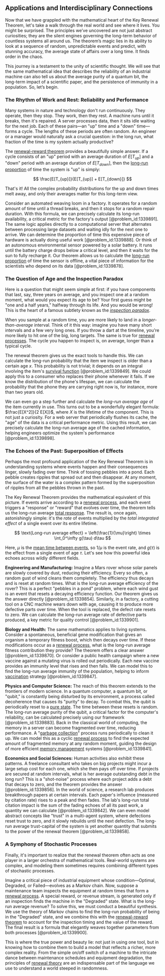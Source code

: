 ## Applications and Interdisciplinary Connections

Now that we have grappled with the mathematical heart of the Key Renewal Theorem, let's take a walk through the real world and see where it lives. You might be surprised. The principles we’ve uncovered are not just abstract curiosities; they are the silent engines governing the long-term behavior of countless systems all around us. The theorem’s magic lies in its ability to look at a sequence of random, unpredictable events and predict, with stunning accuracy, the average state of affairs over a long time. It finds order in the chaos.

This journey is a testament to the unity of scientific thought. We will see that the same mathematical idea that describes the reliability of an industrial machine can also tell us about the average purity of a quantum bit, the long-term impact of a scientific paper, and the persistence of immunity in a population. So, let’s begin.

### The Rhythm of Work and Rest: Reliability and Performance

Many systems in nature and technology don't run continuously. They operate, then they stop. They work, then they rest. A machine runs until it breaks, then it's repaired. A server processes data, then it sits idle waiting for the next job. Each of these pairs—an "up" time and a "down" time—forms a cycle. The lengths of these periods are often random. An engineer or a manager would naturally ask a crucial question: in the long run, what fraction of the time is my system actually productive?

The [renewal-reward theorem](@article_id:261732) provides a beautifully simple answer. If a cycle consists of an "up" period with an average duration of $E[T_{up}]$ and a "down" period with an average duration of $E[T_{down}]$, then the [long-run proportion](@article_id:276082) of time the system is "up" is simply:

$$ \frac{E[T_{up}]}{E[T_{up}] + E[T_{down}]} $$

That's it! All the complex probability distributions for the up and down times melt away, and only their averages matter for this long-term view.

Consider an automated weaving loom in a factory. It operates for a random amount of time until a thread breaks, and then it stops for a random repair duration. With this formula, we can precisely calculate its long-run availability, a critical metric for the factory's output [@problem_id:1339891]. The same logic applies directly to a computational server that alternates between processing large datasets and waiting idly for the next one to arrive. We can determine the proportion of time this expensive piece of hardware is actually doing useful work [@problem_id:1339888]. Or think of an autonomous environmental sensor powered by a solar battery. It runs until the battery charge drops below a critical level, and then it waits for the sun to fully recharge it. Our theorem allows us to calculate the [long-run proportion](@article_id:276082) of time the sensor is offline, a vital piece of information for the scientists who depend on its data [@problem_id:1339878].

### The Question of Age and the Inspection Paradox

Here is a question that might seem simple at first: if you have components that last, say, three years on average, and you inspect one at a random moment, what would you expect its age to be? Your first guess might be "one and a half years," halfway through its life. And you would be wrong! This is the heart of a famous subtlety known as the *[inspection paradox](@article_id:275216)*.

When you sample at a random time, you are more likely to land in a *longer-than-average* interval. Think of it this way: imagine you have many short intervals and a few very long ones. If you throw a dart at the timeline, you're more likely to hit one of the big, long targets. The same is true for [renewal processes](@article_id:273079). The cycle you happen to inspect is, on average, longer than a typical cycle.

The renewal theorem gives us the exact tools to handle this. We can calculate the long-run probability that the item we inspect is older than a certain age $x$. This probability is not trivial; it depends on an integral involving the item's [survival function](@article_id:266889) [@problem_id:1339849]. We could apply this to a consumer who replaces their phone whenever it fails. If we know the distribution of the phone's lifespan, we can calculate the probability that the phone they are carrying right now is, for instance, more than two years old.

We can even go a step further and calculate the *long-run average age* of the item currently in use. This turns out to be a wonderfully elegant formula: $\frac{E[X^2]}{2 E[X]}$, where $X$ is the lifetime of the component. This is not just a curiosity. For a web server that periodically flushes its cache, the "age" of the data is a critical performance metric. Using this result, we can precisely calculate the long-run average age of the cached information, helping engineers optimize the system's performance [@problem_id:1339898].

### The Echoes of the Past: Superposition of Effects

Perhaps the most profound application of the Key Renewal Theorem is in understanding systems where events happen and their consequences linger, slowly fading over time. Think of tossing pebbles into a pond. Each pebble creates ripples that spread out and then disappear. At any moment, the surface of the water is a complex pattern formed by the superposition of ripples from all the pebbles thrown in the past.

The Key Renewal Theorem provides the mathematical equivalent of this picture. If events arrive according to a [renewal process](@article_id:275220), and each event triggers a "response" or "reward" that evolves over time, the theorem tells us the long-run average [total response](@article_id:274279). The result is, once again, astonishingly simple: it's the *rate* of events multiplied by the *total integrated effect* of a single event over its entire lifetime.

$$ \text{Long-run average effect} = \left(\frac{1}{\mu}\right) \times \int_0^\infty g(\tau) d\tau $$

Here, $\mu$ is the [mean time between events](@article_id:263926), so $1/\mu$ is the event rate, and $g(\tau)$ is the effect from a single event of age $\tau$. Let's see how this powerful idea echoes across wildly different fields.

**Engineering and Manufacturing:** Imagine a Mars rover whose solar panels are slowly covered by dust, reducing their efficiency. Every so often, a random gust of wind cleans them completely. The efficiency thus decays and is reset at random times. What is the long-run average efficiency of the rover? This is a perfect "pebbles in a pond" problem, where each wind gust is an event that resets a decaying efficiency function. Our theorem gives us the answer directly [@problem_id:1339854]. Similarly, in a factory, a cutting tool on a CNC machine wears down with age, causing it to produce more defective parts over time. When the tool is replaced, the defect rate resets to zero. We can calculate the long-run average rate of defective parts produced, a key metric for quality control [@problem_id:1339901].

**Biology and Health:** The same mathematics applies to living systems. Consider a spontaneous, beneficial gene modification that gives an organism a temporary fitness boost, which then decays over time. If these modifications occur as a [renewal process](@article_id:275220), what is the long-run average fitness contribution they provide? The theorem offers a clear answer [@problem_id:1339870]. Or consider a public health campaign where a new vaccine against a mutating virus is rolled out periodically. Each new vaccine provides an immunity level that rises and then falls. We can model this to find the long-run average immunity of the population, helping to inform [vaccination](@article_id:152885) strategy [@problem_id:1339847].

**Physics and Computer Science:** The reach of this theorem extends to the frontiers of modern science. In a quantum computer, a quantum bit, or "qubit," is constantly being disturbed by its environment, a process called decoherence that causes its "purity" to decay. To combat this, the qubit is periodically reset to a [pure state](@article_id:138163). The time between these resets is random. The long-run average purity of the qubit, a critical factor for the computer's reliability, can be calculated precisely using our framework [@problem_id:1339883]. Back in the classical world of computing, the memory in a server can become fragmented over time, reducing performance. A "[garbage collection](@article_id:636831)" process runs periodically to clean it up. We can model this as a cyclic [renewal process](@article_id:275220) to find the expected amount of fragmented memory at any random moment, guiding the design of more efficient [memory management](@article_id:636143) systems [@problem_id:1339841].

**Economics and Social Sciences:** Human activities also exhibit these patterns. A freelance consultant who takes on big projects might incur a large setup cost for each one, which she then pays off over time. If projects are secured at random intervals, what is her average outstanding debt in the long run? This is a "shot-noise" process where each project adds a debt that decays to zero, and the theorem provides the answer [@problem_id:1339856]. In the world of science, a research lab produces breakthrough papers at certain intervals. Each paper's influence (measured by citation rate) rises to a peak and then fades. The lab's long-run total citation impact is the sum of the fading echoes of all its past work, a quantity we can calculate [@problem_id:1339842]. We can even model abstract concepts like "trust" in a multi-agent system, where defections reset trust to zero, and it slowly rebuilds until the next defection. The long-run average trust-capital of the system is yet another quantity that submits to the power of the renewal theorem [@problem_id:1339858].

### A Symphony of Stochastic Processes

Finally, it's important to realize that the renewal theorem often acts as one player in a larger orchestra of mathematical tools. Real-world systems are complex, and modeling them sometimes requires combining different types of stochastic processes.

Imagine a critical piece of industrial equipment whose condition—Optimal, Degraded, or Failed—evolves as a Markov chain. Now, suppose a maintenance team inspects the equipment at random times that form a [renewal process](@article_id:275220). A special reward, or revenue stream, is generated only if an inspection finds the machine in the "Degraded" state. What is the long-run average revenue? To solve this, we must conduct a beautiful synthesis. We use the theory of Markov chains to find the long-run probability of being in the "Degraded" state, and we combine this with the [renewal-reward theorem](@article_id:261732) to account for the inspection timing and the value of the reward. The final result is a formula that elegantly weaves together parameters from both processes [@problem_id:1339900].

This is where the true power and beauty lie: not just in using one tool, but in knowing how to combine them to build a model that reflects a richer, more complex reality. From the simple on/off switch of a machine to the intricate dance between maintenance schedules and equipment degradation, the principles of [renewal theory](@article_id:262755) are an indispensable part of the language we use to understand a world steeped in randomness.
